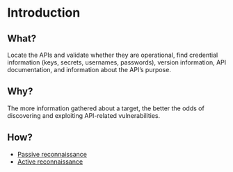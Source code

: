 # Introduction

## What?

Locate the APIs and validate whether they are operational, find credential information (keys, secrets, usernames, 
passwords), version information, API documentation, and information about the API’s purpose.

## Why?

The more information gathered about a target, the better the odds of discovering and exploiting API-related 
vulnerabilities.

## How?

* [Passive reconnaissance](passive.md)
* [Active reconnaissance](active.md)
